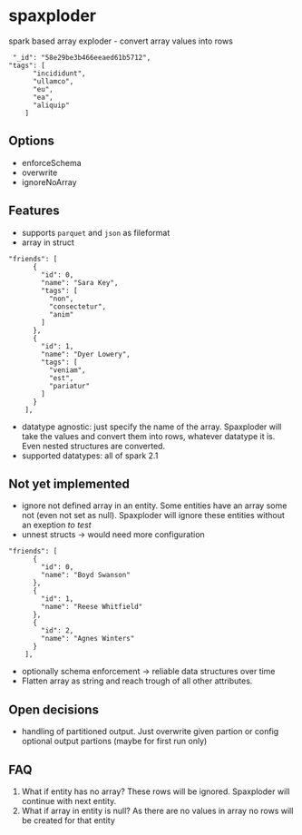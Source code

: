 # spaxploder
spark based array exploder - convert array values into rows

```
 "_id": "58e29be3b466eeaed61b5712",
"tags": [
      "incididunt",
      "ullamco",
      "eu",
      "ea",
      "aliquip"
    ]
```
## Options
- enforceSchema
- overwrite
- ignoreNoArray

## Features

- supports `parquet` and `json` as fileformat 
- array in struct 
```
"friends": [
      {
        "id": 0,
        "name": "Sara Key",
        "tags": [
          "non",
          "consectetur",
          "anim"
        ]
      },
      {
        "id": 1,
        "name": "Dyer Lowery",
        "tags": [
          "veniam",
          "est",
          "pariatur"
        ]
      }
    ],
```    
    
- datatype agnostic: just specify the name of the array. Spaxploder will take the values and convert them into rows, whatever datatype it is. Even nested structures are converted.
- supported datatypes: all of spark 2.1

## Not yet implemented
- ignore not defined array in an entity. Some entities have an array some not (even not set as null). Spaxploder will ignore these entities without an exeption *to test*
- unnest structs -> would need more configuration
```
"friends": [
      {
        "id": 0,
        "name": "Boyd Swanson"
      },
      {
        "id": 1,
        "name": "Reese Whitfield"
      },
      {
        "id": 2,
        "name": "Agnes Winters"
      }
    ],
```
- optionally schema enforcement -> reliable data structures over time
- Flatten array as string and reach trough of all other attributes.

## Open decisions
- handling of partitioned  output. Just overwrite given partion or config optional output partions (maybe for first run only)

## FAQ
1. What if entity has no array?
These rows will be ignored. Spaxploder will continue with next entity.
2. What if array in entity is null?
As there are no values in array no rows will be created for that entity
